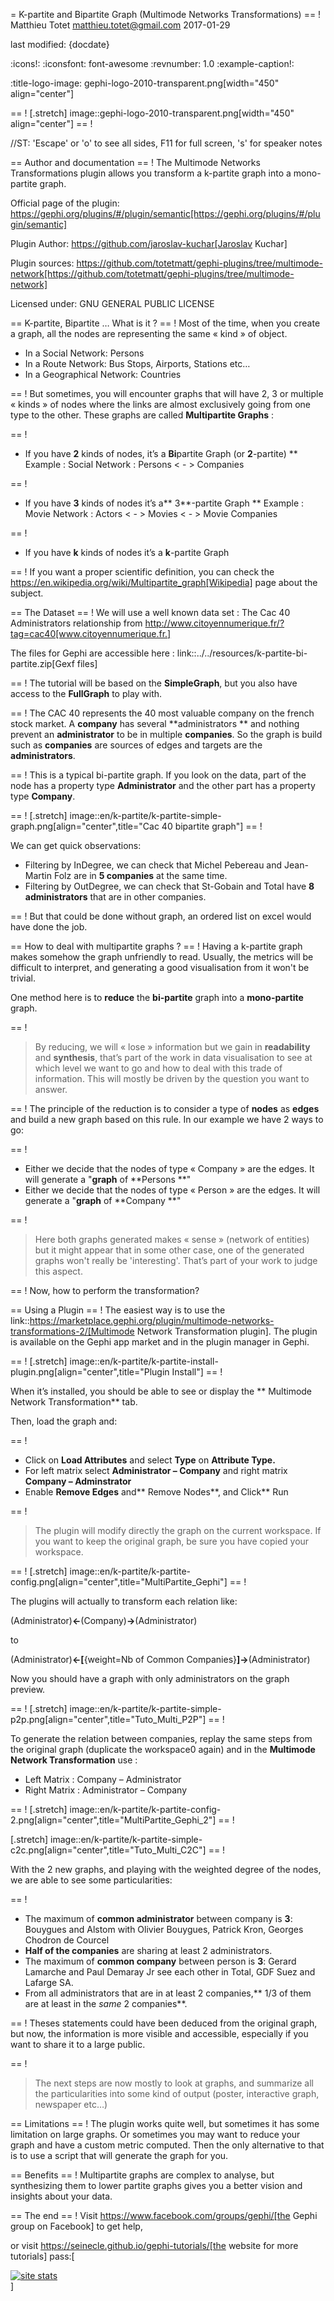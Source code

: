 =  K-partite and Bipartite Graph (Multimode Networks Transformations)
== !
Matthieu Totet <matthieu.totet@gmail.com>
2017-01-29

last modified: {docdate}

:icons!:
:iconsfont:   font-awesome
:revnumber: 1.0
:example-caption!:

:title-logo-image: gephi-logo-2010-transparent.png[width="450" align="center"]

== !
[.stretch]
image::gephi-logo-2010-transparent.png[width="450" align="center"]
== !


//ST: 'Escape' or 'o' to see all sides, F11 for full screen, 's' for speaker notes

== Author and documentation
== !
The Multimode Networks Transformations plugin allows you transform a k-partite graph into a mono-partite graph.

Official page of the plugin: https://gephi.org/plugins/#/plugin/semantic[https://gephi.org/plugins/#/plugin/semantic]

Plugin Author: https://github.com/jaroslav-kuchar[Jaroslav Kuchar]

Plugin sources: https://github.com/totetmatt/gephi-plugins/tree/multimode-network[https://github.com/totetmatt/gephi-plugins/tree/multimode-network]

Licensed under: GNU GENERAL PUBLIC LICENSE


== K-partite, Bipartite … What is it ?
== !
Most of the time, when you create a graph, all the nodes are representing the same « kind » of object.

*   In a Social Network: Persons
*   In a Route Network: Bus Stops, Airports, Stations etc…
*   In a Geographical Network: Countries


== !
But sometimes, you will encounter graphs that will have 2, 3 or multiple « kinds » of nodes where the links are almost exclusively going from one type to the other.
These
graphs are called **Multipartite Graphs** :


== !
* If you have **2** kinds of nodes, it’s a **Bi**partite Graph (or **2**-partite)
** Example : Social Network : Persons < - > Companies

== !
* If you have **3** kinds of nodes it’s a** 3**-partite Graph
** Example : Movie Network : Actors < - > Movies < - > Movie Companies


== !
* If you have **k** kinds of nodes it’s a **k**-partite Graph


== !
If you want a proper scientific definition, you can check the https://en.wikipedia.org/wiki/Multipartite_graph[Wikipedia] page about the subject.

== The Dataset
== !
We will use a well known data set : The Cac 40 Administrators relationship from http://www.citoyennumerique.fr/?tag=cac40[www.citoyennumerique.fr.]

The files for Gephi are accessible here : link::../../resources/k-partite-bi-partite.zip[Gexf files]


== !
The tutorial will be based on the **SimpleGraph**, but you also have access to the **FullGraph** to play with.


== !
The CAC 40 represents the 40 most valuable company on the french stock market. A **company** has several **administrators ** and nothing prevent an **administrator** to be in multiple **companies**. So the graph is build such as **companies** are sources of edges and targets are the **administrators**.


== !
This is a typical bi-partite graph. If you look on the data, part of the node has a property type **Administrator** and the other part has a property type **Company**.

== !
[.stretch]
image::en/k-partite/k-partite-simple-graph.png[align="center",title="Cac 40 bipartite graph"]
== !


We can get quick observations:

*   Filtering by InDegree, we can check that Michel Pebereau and Jean-Martin Folz are in **5 companies** at the same time.
*   Filtering by OutDegree, we can check that St-Gobain and Total have **8 administrators** that are in other companies.


== !
But that could be done without graph, an ordered list on excel would have done the job.

== How to deal with multipartite graphs ?
== !
Having a k-partite graph makes somehow the graph unfriendly to read. Usually, the metrics will be difficult to interpret, and
generating a good visualisation from it won't be trivial.

One method here is to **reduce** the **bi-partite** graph into a **mono-partite** graph.


== !
> By reducing, we will « lose » information but we gain in **readability** and **synthesis**,
> that’s part of the work in data visualisation to see at which level we
> want to go and how to deal with this trade of information. This will
> mostly be driven by the question you want to answer.


== !
The principle of the reduction is to consider a type of **nodes** as **edges** and build a new graph based on this rule.
In our example we have 2 ways to go:


== !
*   Either we decide that the nodes of type « Company  » are the edges. It will generate a "**graph** of **Persons **"
*   Either we decide that the nodes of type « Person  » are the edges. It will generate a "**graph** of **Company **"


== !
> Here both graphs generated makes « sense » (network of
> entities) but it might appear that in some other case, one of the generated graphs won't really be 'interesting'.
>  That’s part of your work to judge this aspect.


== !
Now, how to perform the transformation?

== Using a Plugin
== !
The easiest way is to use the link::https://marketplace.gephi.org/plugin/multimode-networks-transformations-2/[Multimode Network Transformation plugin].
The plugin is available on the Gephi app market and in the plugin manager in Gephi.

== !
[.stretch]
image::en/k-partite/k-partite-install-plugin.png[align="center",title="Plugin Install"]
== !


When it’s installed, you should be able to see or display the ** Multimode Network Transformation** tab.

Then, load the graph and:


== !
*   Click on **Load Attributes** and select **Type** on **Attribute Type.**
*   For left matrix select **Administrator – Company**  and right matrix **Company – Adminstrator**
*   Enable **Remove Edges** and** Remove Nodes**, and Click** Run


== !
> The plugin will modify directly the graph on the current workspace. If you want to keep the original graph, be sure
> you have copied your workspace.

== !
[.stretch]
image::en/k-partite/k-partite-config.png[align="center",title="MultiPartite_Gephi"]
== !


The plugins will actually to transform each relation like:

(Administrator)**<-**(Company)**->**(Administrator)

to

(Administrator)**<-[**{weight=Nb of Common Companies}**]->**(Administrator)

Now you should have a graph with only administrators on the graph preview.

== !
[.stretch]
image::en/k-partite/k-partite-simple-p2p.png[align="center",title="Tuto_Multi_P2P"]
== !


To generate the relation between companies, replay the same steps
from the original graph (duplicate the workspace0 again) and in the **Multimode Network Transformation** use :

*   Left Matrix : Company – Administrator
*   Right Matrix : Administrator – Company

== !
[.stretch]
image::en/k-partite/k-partite-config-2.png[align="center",title="MultiPartite_Gephi_2"]
== !


[.stretch]
image::en/k-partite/k-partite-simple-c2c.png[align="center",title="Tuto_Multi_C2C"]
== !


With the 2 new graphs, and playing with the weighted degree of the nodes, we are able to see some particularities:


== !
*   The maximum of **common administrator** between company is **3**: Bouygues and Alstom with Olivier Bouygues, Patrick Kron, Georges Chodron de Courcel
*   **Half of the companies** are sharing at least 2 administrators.
*   The maximum of **common company** between person is **3**: Gerard Lamarche and Paul Demaray Jr see each other in Total, GDF Suez and Lafarge SA.
*   From all administrators that are in at least 2 companies,** 1/3 of them are at least in the _same_ 2 companies**.


== !
Theses statements could have been deduced from the original graph, but now, the information is more visible and accessible, especially if you want to share it to a large public.


== !
> The next steps are now mostly to look at graphs, and summarize all
>  the particularities into some kind of output (poster, interactive graph,
> newspaper etc…)

== Limitations
== !
The plugin works quite well, but sometimes it has some limitation on large graphs. Or sometimes you may want to reduce your graph and have a custom metric computed.
Then the only alternative to that is to use a script that will generate the graph for you.

== Benefits
== !
Multipartite graphs are complex to analyse, but synthesizing them to lower partite graphs gives you a better vision and insights about your data.

== The end
== !
Visit https://www.facebook.com/groups/gephi/[the Gephi group on Facebook] to get help,

or visit https://seinecle.github.io/gephi-tutorials/[the website for more tutorials]
pass:[    <!-- Start of StatCounter Code for Default Guide -->
    <script type="text/javascript">
        var sc_project = 11238920;
        var sc_invisible = 1;
        var sc_security = "11238920";
        var scJsHost = (("https:" == document.location.protocol) ?
            "https://secure." : "http://www.");
        document.write("<sc" + "ript type='text/javascript' src='" +
            scJsHost +
            "statcounter.com/counter/counter.js'></" + "script>");
    </script>
    <noscript><div class="statcounter"><a title="site stats"
    href="http://statcounter.com/" target="_blank"><img
    class="statcounter"
    src="//c.statcounter.com/11238920/0/11238920/1/" alt="site
    stats"></a></div></noscript>
    <!-- End of StatCounter Code for Default Guide -->]
